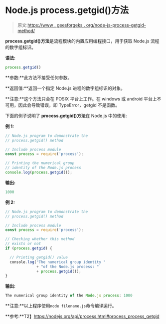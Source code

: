 # Node.js process.getgid()方法

> 原文:[https://www . geesforgeks . org/node-js-process-getgid-method/](https://www.geeksforgeeks.org/node-js-process-getgid-method/)

**process.getgid()方法**是流程模块的内置应用编程接口，用于获取 Node.js 流程的数字组标识。

**语法:**

```js
process.getgid()
```

**参数:**此方法不接受任何参数。

**返回值:**返回一个指定 Node.js 进程的数字组标识的对象。

**注意:**这个方法只会在 POSIX 平台上工作。在 windows 或 android 平台上不可用，因此会导致错误，即 TypeError，getgid 不是函数。

下面的例子说明了 **process.getgid()方法**在 Node.js 中的使用:

**例 1:**

```js
// Node.js program to demonstrate the     
// process.getgid() method  

// Include process module
const process = require('process');

// Printing the numerical group
// identity of the Node.js process
console.log(process.getgid());
```

**输出:**

```js
1000

```

**例 2:**

```js
// Node.js program to demonstrate the     
// process.getgid() method  

// Include process module
const process = require('process');

// Checking whether this method
// exists or not
if (process.getgid) {

  // Printing getgid() value
  console.log("The numerical group identity "
              + "of the Node.js process: "
              + process.getgid());
}
```

**输出:**

```js
The numerical group identity of the Node.js process: 1000

```

**注意:**以上程序使用`node filename.js`命令编译运行。

**参考:**T2】https://nodejs.org/api/process.html#process_process_getgid